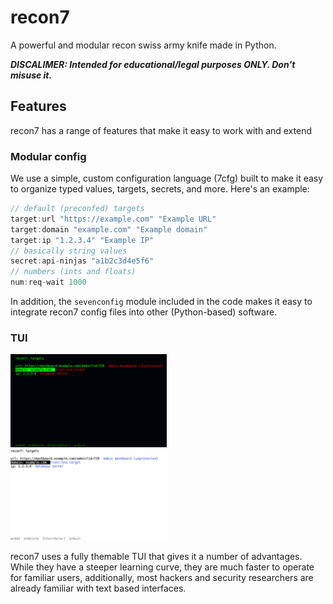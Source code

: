 # recon7
A powerful and modular recon swiss army knife made in Python.

***DISCALIMER: Intended for educational/legal purposes ONLY. Don't misuse it.***
## Features
recon7 has a range of features that make it easy to work with and extend
### Modular config
We use a simple, custom configuration language (7cfg) built to make it easy to organize typed values, targets, secrets, and more. Here's an example:
```js
// default (preconfed) targets
target:url "https://example.com" "Example URL"
target:domain "example.com" "Example domain"
target:ip "1.2.3.4" "Example IP"
// basically string values
secret:api-ninjas "a1b2c3d4e5f6"
// numbers (ints and floats)
num:req-wait 1000
```
In addition, the `sevenconfig` module included in the code makes it easy to integrate recon7 config files into other (Python-based) software.
### TUI
<img src="images/themedtui.png" alt="Themed TUI" width="250" style="margin-right:30px"/>
<img src="images/themedtui2.png" alt="Themed TUI" width="250"/>

recon7 uses a fully themable TUI that gives it a number of advantages. While they have a steeper learning curve, they are much faster to operate for familiar users, additionally, most hackers and security researchers are already familiar with text based interfaces.